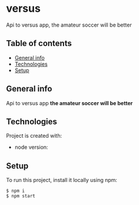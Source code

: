 # versus
Api to versus app, the amateur soccer will be better
## Table of contents
* [General info](#general-info)
* [Technologies](#technologies)
* [Setup](#setup)

## General info
Api to versus app **the amateur soccer will be better**
	
## Technologies
Project is created with:
* node version:
	
## Setup
To run this project, install it locally using npm:

```
$ npm i
$ npm start
```
